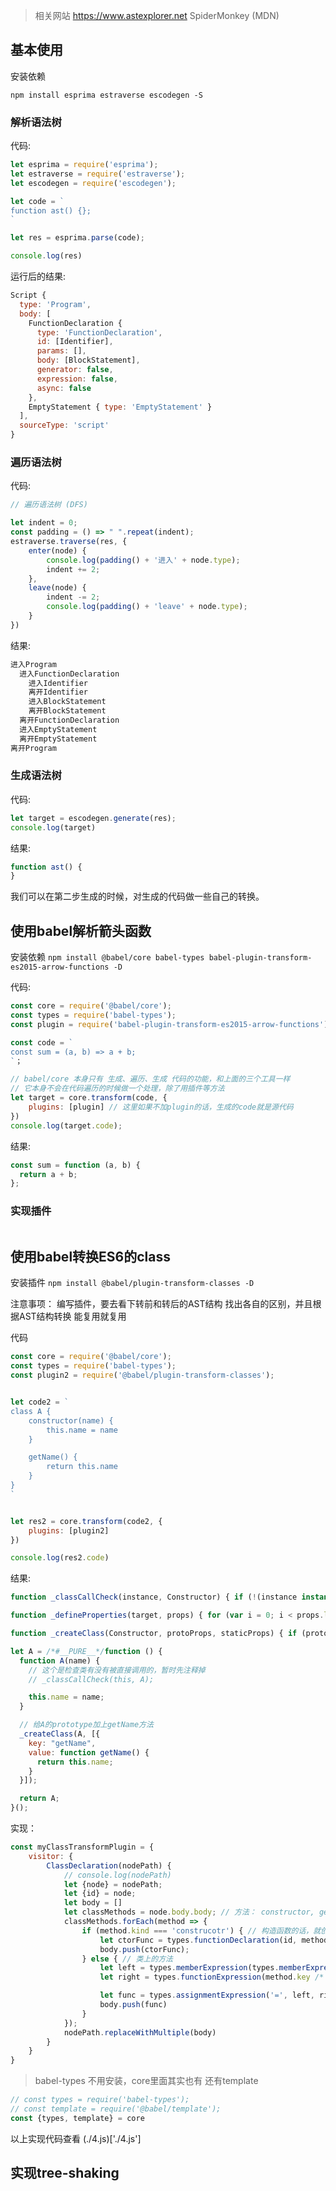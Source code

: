> 相关网站
> https://www.astexplorer.net
> SpiderMonkey (MDN)




## 基本使用
安装依赖

`npm install esprima estraverse escodegen -S`
### 解析语法树

代码:

```js
let esprima = require('esprima');
let estraverse = require('estraverse');
let escodegen = require('escodegen');

let code = `
function ast() {};
`

let res = esprima.parse(code);

console.log(res)
```

运行后的结果:

```js
Script {
  type: 'Program',
  body: [
    FunctionDeclaration {
      type: 'FunctionDeclaration',
      id: [Identifier],
      params: [],
      body: [BlockStatement],
      generator: false,
      expression: false,
      async: false
    },
    EmptyStatement { type: 'EmptyStatement' }
  ],
  sourceType: 'script'
}
```

### 遍历语法树
代码:
```js
// 遍历语法树 (DFS)

let indent = 0;
const padding = () => " ".repeat(indent);
estraverse.traverse(res, {
    enter(node) {
        console.log(padding() + '进入' + node.type);
        indent += 2;
    },
    leave(node) {
        indent -= 2;
        console.log(padding() + 'leave' + node.type);
    }
})
```

结果:
```txt
进入Program
  进入FunctionDeclaration
    进入Identifier
    离开Identifier
    进入BlockStatement
    离开BlockStatement
  离开FunctionDeclaration
  进入EmptyStatement
  离开EmptyStatement
离开Program
```

### 生成语法树

代码:
```js
let target = escodegen.generate(res);
console.log(target)
```

结果:
```js
function ast() {
}
```

我们可以在第二步生成的时候，对生成的代码做一些自己的转换。

## 使用babel解析箭头函数

安装依赖
`npm install @babel/core babel-types babel-plugin-transform-es2015-arrow-functions -D`


代码:
```js
const core = require('@babel/core');
const types = require('babel-types');
const plugin = require('babel-plugin-transform-es2015-arrow-functions');

const code = `
const sum = (a, b) => a + b;
`；

// babel/core 本身只有 生成、遍历、生成 代码的功能，和上面的三个工具一样
// 它本身不会在代码遍历的时候做一个处理，除了用插件等方法
let target = core.transform(code, {
    plugins: [plugin] // 这里如果不加plugin的话，生成的code就是源代码
})
console.log(target.code);
```

结果:

```js
const sum = function (a, b) {
  return a + b;
};
```

### 实现插件

```js

```


## 使用babel转换ES6的class

安装插件
`npm install @babel/plugin-transform-classes -D`


注意事项：
编写插件，要去看下转前和转后的AST结构
找出各自的区别，并且根据AST结构转换
能复用就复用

代码

```js
const core = require('@babel/core');
const types = require('babel-types');
const plugin2 = require('@babel/plugin-transform-classes');


let code2 = `
class A {
    constructor(name) {
        this.name = name
    }

    getName() {
        return this.name
    }
}
`


let res2 = core.transform(code2, {
    plugins: [plugin2]
})

console.log(res2.code)
```

结果:

```js
function _classCallCheck(instance, Constructor) { if (!(instance instanceof Constructor)) { throw new TypeError("Cannot call a class as a function"); } }

function _defineProperties(target, props) { for (var i = 0; i < props.length; i++) { var descriptor = props[i]; descriptor.enumerable = descriptor.enumerable || false; descriptor.configurable = true; if ("value" in descriptor) descriptor.writable = true; Object.defineProperty(target, descriptor.key, descriptor); } }

function _createClass(Constructor, protoProps, staticProps) { if (protoProps) _defineProperties(Constructor.prototype, protoProps); if (staticProps) _defineProperties(Constructor, staticProps); return Constructor; }

let A = /*#__PURE__*/function () {
  function A(name) {
    // 这个是检查类有没有被直接调用的，暂时先注释掉
    // _classCallCheck(this, A);

    this.name = name;
  }

  // 给A的prototype加上getName方法
  _createClass(A, [{
    key: "getName",
    value: function getName() {
      return this.name;
    }
  }]);

  return A;
}();
```


实现：
```js
const myClassTransformPlugin = {
    visitor: {
        ClassDeclaration(nodePath) {
            // console.log(nodePath)
            let {node} = nodePath;
            let {id} = node;
            let body = []
            let classMethods = node.body.body; // 方法： constructor, getName
            classMethods.forEach(method => {
                if (method.kind === 'construcotr') { // 构造函数的话，就创建一个函数
                    let ctorFunc = types.functionDeclaration(id, method.params, method.body, method.generator, method.async);
                    body.push(ctorFunc);
                } else { // 类上的方法
                    let left = types.memberExpression(types.memberExpression(id, types.identifier('prototype')), method.key)
                    let right = types.functionExpression(method.key /* 函数的名字 这里传null就是匿名函数 */, method.params, method.body, method.generator, method.async);

                    let func = types.assignmentExpression('=', left, right)
                    body.push(func)
                }
            });
            nodePath.replaceWithMultiple(body)
        }
    }
}
```

> babel-types 不用安装，core里面其实也有
还有template

```js
// const types = require('babel-types');
// const template = require('@babel/template');
const {types, template} = core
```

以上实现代码查看 (./4.js)['./4.js']

## 实现tree-shaking
